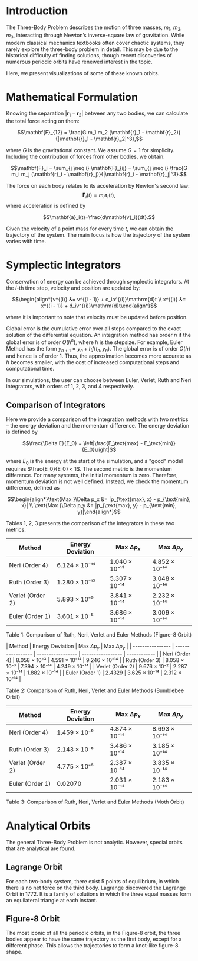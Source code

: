 # Introduction

The Three-Body Problem describes the motion of three masses, $m_1$, $m_2$, $m_3$, interacting through Newton’s inverse-square law of gravitation. While modern classical mechanics textbooks often cover chaotic systems, they rarely explore the three-body problem in detail. This may be due to the historical difficulty of finding solutions, though recent discoveries of numerous periodic orbits have renewed interest in the topic.

Here, we present visualizations of some of these known orbits.

# Mathematical Formulation

Knowing the separation $|\mathbf{r}_1 - \mathbf{r}_2|$ between any two bodies, we can calculate the total force acting on them:

$$\mathbf{F}_{12} = \frac{G m_1 m_2 (\mathbf{r}_1 - \mathbf{r}_2)}{|\mathbf{r}_1 - \mathbf{r}_2|^3},$$

where $G$ is the gravitational constant. We assume $G=1$ for simplicity. Including the contribution of forces from other bodies, we obtain:

$$\mathbf{F}_i = \sum_{j \neq i} \mathbf{F}_{ij} = \sum_{j \neq i} \frac{G m_i m_j (\mathbf{r}_i - \mathbf{r}_j)}{|\mathbf{r}_i - \mathbf{r}_j|^3}.$$

The force on each body relates to its acceleration by Newton's second law:
$$\mathbf{F}_i(t)=m_i\mathbf{a}_i(t),$$ 
where acceleration is defined by

$$\mathbf{a}_i(t)=\frac{d\mathbf{v}_i}{dt}.$$

Given the velocity of a point mass for every time $t$, we can obtain the trajectory of the system. The main focus is how the trajectory of the system varies with time.

# Symplectic Integrators

Conservation of energy can be achieved through symplectic integrators. At the $i$-th time step, velocity and position are updated by:

$$\begin{align*}v^{(i)} &= v^{(i - 1)} + c_ia^{(i)}\mathrm{d}t \\ x^{(i)} &= x^{(i - 1)} + d_iv^{(i)}\mathrm{d}t\end{align*}$$

where it is important to note that velocity must be updated before position.

Global error is the cumulative error over all steps compared to the exact solution of the differential equation. An integration method has order $n$ if the global error is of order $O(h^n)$, where $h$ is the stepsize. For example, Euler Method has the form $y_{n+1} = y_n + h f(t_n, y_n)$. The global error is of order $O(h)$ and hence is of order $1$. Thus, the approximation becomes more accurate as $h$ becomes smaller, with the cost of increased computational steps and computational time.

In our simulations, the user can choose between Euler, Verlet, Ruth and Neri integrators, with orders of $1$, $2$, $3$, and $4$ respectively.

## Comparison of Integrators

Here we provide a comparison of the integration methods with two metrics – the energy deviation and the momentum difference. The energy deviation is defined by

$$\frac{\Delta E}{E_0} = \left|\frac{E_\text{max} - E_\text{min}}{E_0}\right|$$

where $E_0$ is the energy at the start of the simulation, and a "good" model requires $\frac{E_0}{E_0} < 1$. The second metrix is the momentum difference. For many systems, the initial momentum is zero. Therefore, momentum deviation is not well defined. Instead, we check the momentum difference, defined as

$$\begin{align*}\text{Max }\Delta p_x &= |p_{\text{max}, x} - p_{\text{min}, x}| \\ \text{Max }\Delta p_y &= |p_{\text{max}, y} - p_{\text{min}, y}|\end{align*}$$

Tables $1$, $2$, $3$ presents the comparison of the integrators in these two metrics.

| Method           | Energy Deviation    | Max $\Delta p_x$           | Max $\Delta p_y$           |
| ---------------- | ------------------- | ----------------- | ----------------- |
| Neri (Order 4)   | 6.124 × 10⁻¹⁴       | 1.040 × 10⁻¹³     | 4.852 × 10⁻¹⁴     |
| Ruth (Order 3)   | 1.280 × 10⁻¹³       | 5.307 × 10⁻¹⁴     | 3.048 × 10⁻¹⁴     |
| Verlet (Order 2) | 5.893 × 10⁻⁹        | 3.841 × 10⁻¹⁴     | 2.232 × 10⁻¹⁴     |
| Euler (Order 1)  | 3.601 × 10⁻⁵        | 3.686 × 10⁻¹⁴     | 3.009 × 10⁻¹⁴     |

Table 1: Comparison of Ruth, Neri, Verlet and Euler Methods (Figure-8 Orbit)

| Method           | Energy Deviation  | Max $\Delta p_y$           | Max $\Delta p_y$           |
| ---------------- | ----------------- | ----------------- | ----------------- | ------------ |
| Neri (Order 4)   | 8.058 × 10⁻³      | 4.591 × 10⁻¹⁴     | 9.246 × 10⁻¹⁴     |
| Ruth (Order 3)   | 8.058 × 10⁻³      | 7.394 × 10⁻¹⁴     | 4.249 × 10⁻¹⁴     |
| Verlet (Order 2) | 9.676 × 10⁻²      | 2.287 × 10⁻¹⁴     | 1.882 × 10⁻¹⁴     |
| Euler (Order 1)  | 2.4329            | 3.625 × 10⁻¹⁴     | 2.312 × 10⁻¹⁴     |

Table 2: Comparison of Ruth, Neri, Verlet and Euler Methods (Bumblebee Orbit)

| Method           | Energy Deviation   | Max $\Delta p_x$           | Max $\Delta p_y$           |
| ---------------- | ------------------ | ----------------- | ----------------- |
| Neri (Order 4)   | 1.459 × 10⁻⁹       | 4.874 × 10⁻¹⁴     | 8.693 × 10⁻¹⁴     |
| Ruth (Order 3)   | 2.143 × 10⁻⁸       | 3.486 × 10⁻¹⁴     | 3.185 × 10⁻¹⁴     |
| Verlet (Order 2) | 4.775 × 10⁻⁵       | 2.387 × 10⁻¹⁴     | 3.835 × 10⁻¹⁴     |
| Euler (Order 1)  | 0.02070            | 2.031 × 10⁻¹⁴     | 2.183 × 10⁻¹⁴     |

Table 3: Comparison of Ruth, Neri, Verlet and Euler Methods (Moth Orbit)

# Analytical Orbits

The general Three-Body Problem is not analytic. However, special orbits that are analytical are found.

## Lagrange Orbit

For each two-body system, there exist $5$ points of equilibrium, in which there is no net force on the third body. Lagrange discovered the Lagrange Orbit in $1772$. It is a family of solutions in which the three equal masses form an equilateral triangle at each instant.

## Figure-8 Orbit

The most iconic of all the periodic orbits, in the Figure-8 orbit, the three bodies appear to have the same trajectory as the first body, except for a different phase. This allows the trajectories to form a knot-like figure-8 shape.